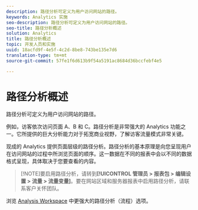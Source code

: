 ```yaml
---
description: 路径分析可定义为用户访问网站的路径。
keywords: Analytics 实施
seo-description: 路径分析可定义为用户访问网站的路径。
seo-title: 路径分析概述
solution: Analytics
title: 路径分析概述
topic: 开发人员和实施
uuid: 18acfd9f-4e5f-4c2d-8be8-743be135e7d6
translation-type: tm+mt
source-git-commit: 57fe1f6d613b9f54a5191ac8684d36bccfebf4e5

---
```



# 路径分析概述

路径分析可定义为用户访问网站的路径。

例如，访客依次访问页面 A、B 和 C。路径分析是非常强大的 Analytics 功能之一。它所提供的巨大分析能力对于拓宽商业视野，了解访客流量模式非常关键。

现成的 Analytics 提供页面层级的路径分析。路径分析的基本原理是向您呈现用户在访问网站的过程中所浏览页面的顺序。这一数据在不同的报表中会以不同的数据格式呈现，具体取决于您要查看的内容。

> [!NOTE]要启用路径分析，请转到&#x200B;**[!UICONTROL 管理员 &gt; 报表包 &gt; 编辑设置 &gt; 流量 &gt; 流量变量]**。要在网站区域和服务器报表中启用路径分析，请联系客户关怀团队。

浏览 [Analysis Workspace](/help/analyze/analysis-workspace/visualizations/c-flow/flow.md) 中更强大的路径分析（流程）选项。

